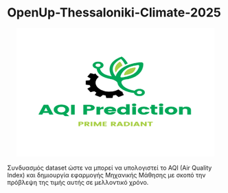# OpenUp-Thessaloniki-Climate-2025
<p align="center">
  <img width="460" height="300" src="https://github.com/PanosKats/OpenUp-Thessaloniki-Climate-2025/blob/master/Logo.png">
</p>
Συνδυασμός dataset ώστε να μπορεί να υπολογιστεί το AQI (Air Quality Index) και δημιουργία εφαρμογής Μηχανικής Μάθησης με σκοπό την πρόβλεψη της τιμής αυτής σε μελλοντικό χρόνο.

